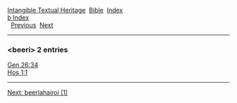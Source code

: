[Intangible Textual Heritage](../../index)  [Bible](../index) 
[Index](index)   
[b Index](_b_)  
  [Previous](c01185)  [Next](c01187) 

------------------------------------------------------------------------

### &lt;beeri&gt; 2 entries

[Gen 26:34](../kjv/gen026.htm#034)  
[Hos 1:1](../kjv/hos001.htm#001)  

------------------------------------------------------------------------

[Next: beerlahairoi (1)](c01187)
